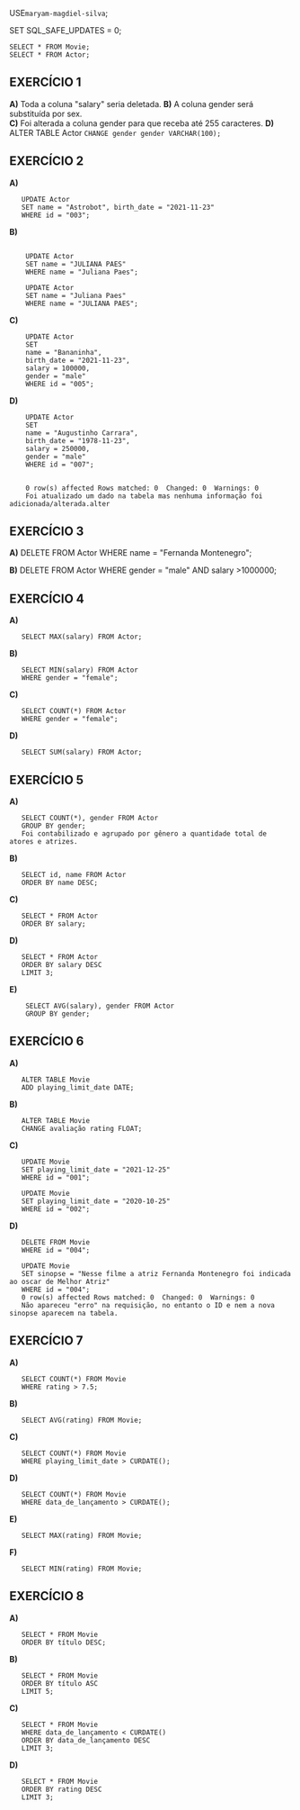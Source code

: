 USE`maryam-magdiel-silva`;

SET SQL_SAFE_UPDATES = 0;

```
SELECT * FROM Movie;
SELECT * FROM Actor;
```


## EXERCÍCIO 1 ##
 **A)** Toda a coluna "salary" seria deletada. 
 **B)** A coluna gender será substituída por sex.  
 **C)** Foi alterada a coluna gender para que receba até 255 caracteres. 
 **D)** 
ALTER TABLE Actor
```CHANGE gender gender VARCHAR(100);```

## EXERCÍCIO 2 ##
 **A)**  
 ```
    UPDATE Actor
    SET name = "Astrobot", birth_date = "2021-11-23"
    WHERE id = "003"; 
```
**B)**
```

    UPDATE Actor
    SET name = "JULIANA PAES"
    WHERE name = "Juliana Paes";

    UPDATE Actor
    SET name = "Juliana Paes"
    WHERE name = "JULIANA PAES";
```
**C)**
```
    UPDATE Actor
    SET 
    name = "Bananinha",
    birth_date = "2021-11-23",
    salary = 100000,
    gender = "male"
    WHERE id = "005";
```
**D)**
```
    UPDATE Actor
    SET
    name = "Augustinho Carrara",
    birth_date = "1978-11-23",
    salary = 250000,
    gender = "male"
    WHERE id = "007";


    0 row(s) affected Rows matched: 0  Changed: 0  Warnings: 0
    Foi atualizado um dado na tabela mas nenhuma informação foi adicionada/alterada.alter
 ```   

## EXERCÍCIO 3 ##

 **A)** 
    DELETE FROM Actor
    WHERE name = "Fernanda Montenegro";

 **B)**
    DELETE FROM Actor
    WHERE
    gender = "male" AND
    salary >1000000;

## EXERCÍCIO 4 ##
 **A)** 
 ```
    SELECT MAX(salary) FROM Actor;
```
 **B)** 
 ```
    SELECT MIN(salary) FROM Actor
    WHERE gender = "female";
```
 **C)**
 ```
    SELECT COUNT(*) FROM Actor
    WHERE gender = "female";
```
 **D)**
 ```
    SELECT SUM(salary) FROM Actor;
```

## EXERCÍCIO 5 ##

 **A)** 
 ```
    SELECT COUNT(*), gender FROM Actor
    GROUP BY gender;
    Foi contabilizado e agrupado por gênero a quantidade total de atores e atrizes.
```
 **B)** 
 ```
    SELECT id, name FROM Actor
    ORDER BY name DESC;
```
 **C)**
 ```
    SELECT * FROM Actor
    ORDER BY salary;
```
 **D)**
 ```
    SELECT * FROM Actor 
    ORDER BY salary DESC
    LIMIT 3;
```
**E)**
```
    SELECT AVG(salary), gender FROM Actor
    GROUP BY gender;
 ```
## EXERCÍCIO 6 ##

 **A)** 
 ```
    ALTER TABLE Movie
    ADD playing_limit_date DATE;
```
 **B)**
 ```
    ALTER TABLE Movie
    CHANGE avaliação rating FLOAT;
```
 **C)**
 ```
    UPDATE Movie
    SET playing_limit_date = "2021-12-25"
    WHERE id = "001";

    UPDATE Movie
    SET playing_limit_date = "2020-10-25"
    WHERE id = "002";
```
 **D)**
 ```
    DELETE FROM Movie
    WHERE id = "004";

    UPDATE Movie
    SET sinopse = "Nesse filme a atriz Fernanda Montenegro foi indicada ao oscar de Melhor Atriz"
    WHERE id = "004";
    0 row(s) affected Rows matched: 0  Changed: 0  Warnings: 0
    Não apareceu "erro" na requisição, no entanto o ID e nem a nova sinopse aparecem na tabela. 
```
## EXERCÍCIO 7 ## 

 **A)** 
 ```
    SELECT COUNT(*) FROM Movie
    WHERE rating > 7.5;
```
 **B)**
 ```
    SELECT AVG(rating) FROM Movie;
```
 **C)**
 ```
    SELECT COUNT(*) FROM Movie
    WHERE playing_limit_date > CURDATE();
```
 **D)**
 ```
    SELECT COUNT(*) FROM Movie
    WHERE data_de_lançamento > CURDATE();
```
 **E)**
 ```
    SELECT MAX(rating) FROM Movie;
```
 **F)**
 ```
    SELECT MIN(rating) FROM Movie;
```

## EXERCÍCIO 8 ## 

 **A)** 
 ```
    SELECT * FROM Movie
    ORDER BY título DESC;
```
 **B)** 
 ```
    SELECT * FROM Movie
    ORDER BY título ASC
    LIMIT 5;
```
 **C)**
 ```
    SELECT * FROM Movie
    WHERE data_de_lançamento < CURDATE()
    ORDER BY data_de_lançamento DESC
    LIMIT 3;
```
 **D)**
 ```
    SELECT * FROM Movie
    ORDER BY rating DESC
    LIMIT 3;
```
